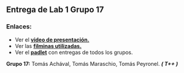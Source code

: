 ## Entrega de Lab 1 Grupo 17

### Enlaces:
* Ver el [**video de presentación.**](https://drive.google.com/file/d/1EI0iByztJ2HMNx-ufWe24dlw3rCc4qx0/view)
* Ver las [**filminas utilizadas.**](https://docs.google.com/presentation/d/1pQ3bTjtccUejuREFYUDhhW4AGsSPvyENdVwQZatkK68/edit?usp=sharing)
* Ver el [**padlet**](https://padlet.com/mebordone1/famaf-redes-2024-lab1-compart-tu-video-yptpug7c4wrftg9k) con entregas de todos los grupos.

**Grupo 17:** Tomás Achával, Tomás Maraschio, Tomás Peyronel. **_( T++ )_**